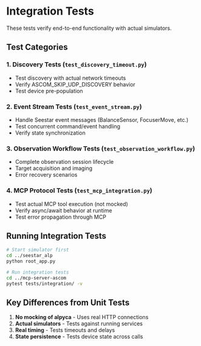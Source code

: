 # Integration Tests

These tests verify end-to-end functionality with actual simulators.

## Test Categories

### 1. Discovery Tests (`test_discovery_timeout.py`)
- Test discovery with actual network timeouts
- Verify ASCOM_SKIP_UDP_DISCOVERY behavior
- Test device pre-population

### 2. Event Stream Tests (`test_event_stream.py`)
- Handle Seestar event messages (BalanceSensor, FocuserMove, etc.)
- Test concurrent command/event handling
- Verify state synchronization

### 3. Observation Workflow Tests (`test_observation_workflow.py`)
- Complete observation session lifecycle
- Target acquisition and imaging
- Error recovery scenarios

### 4. MCP Protocol Tests (`test_mcp_integration.py`)
- Test actual MCP tool execution (not mocked)
- Verify async/await behavior at runtime
- Test error propagation through MCP

## Running Integration Tests

```bash
# Start simulator first
cd ../seestar_alp
python root_app.py

# Run integration tests
cd ../mcp-server-ascom
pytest tests/integration/ -v
```

## Key Differences from Unit Tests

1. **No mocking of alpyca** - Uses real HTTP connections
2. **Actual simulators** - Tests against running services
3. **Real timing** - Tests timeouts and delays
4. **State persistence** - Tests device state across calls